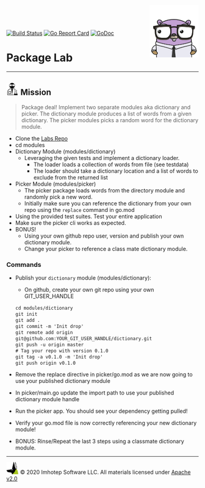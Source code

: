 <img src="../../assets/gophernand.png" align="right" width="128" height="auto"/>

<br/>
<br/>
<br/>

[![Build Status](https://travis-ci.org/derailed/picker.svg?branch=master)](https://travis-ci.org/derailed/picker)
[![Go Report Card](https://goreportcard.com/badge/github.com/derailed/picker)](https://goreportcard.com/report/github.com/derailed/picker)
[![GoDoc](https://godoc.org/github.com/derailed/picker?status.svg)](http://godoc.org/github.com/derailed/picker)

# Package Lab

---
## <img src="../../assets/lab.png" width="auto" height="32"/> Mission

> Package deal! Implement two separate modules aka dictionary and picker. The dictionary module produces a list of words from a given dictionary. The picker modules picks a random word for the dictionary module.

* Clone the [Labs Repo](https://github.com/gopherland/labs_int)
* cd modules
* Dictionary Module (modules/dictionary)
  * Leveraging the given tests and implement a dictionary loader.
    * The loader loads a collection of words from file (see testdata)
    * The loader should take a dictionary location and a list of words to exclude from the returned list
* Picker Module (modules/picker)
  * The picker package loads words from the directory module and randomly pick a new word.
  * Initially make sure you can reference the dictionary from your own repo using the `replace` command in go.mod
* Using the provided test suites. Test your entire application
* Make sure the picker cli works as expected.
* BONUS!
  * Using your own github repo user, version and publish your own dictionary module.
  * Change your picker to reference a class mate dictionary module.

### Commands

* Publish your `dictionary` module (modules/dictionary):
  * On github, create your own git repo using your own GIT_USER_HANDLE

  ```shell
  cd modules/dictionary
  git init
  git add .
  git commit -m 'Init drop'
  git remote add origin git@github.com:YOUR_GIT_USER_HANDLE/dictionary.git
  git push -u origin master
  # Tag your repo with version 0.1.0
  git tag -a v0.1.0 -m 'Init drop'
  git push origin v0.1.0
  ```

* Remove the replace directive in picker/go.mod as we are now going to use your published
  dictionary module
* In picker/main.go update the import path to use your published dictionary module handle
* Run the picker app. You should see your dependency getting pulled!
* Verify your go.mod file is now correctly referencing your new dictionary module!
* BONUS: Rinse/Repeat the last 3 steps using a classmate dictionary module.

---
<img src="../../assets/imhotep_logo.png" width="32" height="auto"/> © 2020 Imhotep Software LLC.
All materials licensed under [Apache v2.0](http://www.apache.org/licenses/LICENSE-2.0)